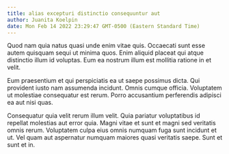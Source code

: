 ```yaml
---
title: alias excepturi distinctio consequuntur aut
author: Juanita Koelpin
date: Mon Feb 14 2022 23:29:47 GMT-0500 (Eastern Standard Time)
---
```

Quod nam quia natus quasi unde enim vitae quis. Occaecati sunt esse autem quisquam sequi ut minima quos. Enim aliquid placeat qui atque distinctio illum id voluptas. Eum ea nostrum illum est mollitia ratione in et velit.

 Eum praesentium et qui perspiciatis ea ut saepe possimus dicta. Qui provident iusto nam assumenda incidunt. Omnis cumque officia. Voluptatem ut molestiae consequatur est rerum. Porro accusantium perferendis adipisci ea aut nisi quas.

 Consequatur quia velit rerum illum velit. Quia pariatur voluptatibus id repellat molestias aut error quia. Magni vitae et sunt et magni sed veritatis omnis rerum. Voluptatem culpa eius omnis numquam fuga sunt incidunt et ut. Vel quam aut aspernatur numquam maiores quasi veritatis saepe. Sunt et sunt et in.
